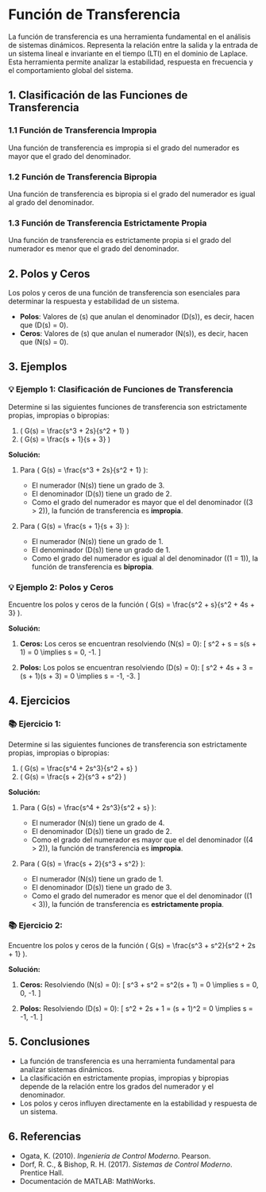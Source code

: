 # Función de Transferencia

La función de transferencia es una herramienta fundamental en el análisis de sistemas dinámicos. Representa la relación entre la salida y la entrada de un sistema lineal e invariante en el tiempo (LTI) en el dominio de Laplace. Esta herramienta permite analizar la estabilidad, respuesta en frecuencia y el comportamiento global del sistema.

## 1. Clasificación de las Funciones de Transferencia

### 1.1 Función de Transferencia Impropia
Una función de transferencia es impropia si el grado del numerador es mayor que el grado del denominador.

### 1.2 Función de Transferencia Bipropia
Una función de transferencia es bipropia si el grado del numerador es igual al grado del denominador.

### 1.3 Función de Transferencia Estrictamente Propia
Una función de transferencia es estrictamente propia si el grado del numerador es menor que el grado del denominador.

## 2. Polos y Ceros

Los polos y ceros de una función de transferencia son esenciales para determinar la respuesta y estabilidad de un sistema.

- **Polos**: Valores de \(s\) que anulan el denominador \(D(s)\), es decir, hacen que \(D(s) = 0\).
- **Ceros**: Valores de \(s\) que anulan el numerador \(N(s)\), es decir, hacen que \(N(s) = 0\).

## 3. Ejemplos

### 💡 Ejemplo 1: Clasificación de Funciones de Transferencia
Determine si las siguientes funciones de transferencia son estrictamente propias, impropias o bipropias:

1. \( G(s) = \frac{s^3 + 2s}{s^2 + 1} \)
2. \( G(s) = \frac{s + 1}{s + 3} \)

**Solución:**

1. Para \( G(s) = \frac{s^3 + 2s}{s^2 + 1} \):
   - El numerador \(N(s)\) tiene un grado de 3.
   - El denominador \(D(s)\) tiene un grado de 2.
   - Como el grado del numerador es mayor que el del denominador (\(3 > 2\)), la función de transferencia es **impropia**.

2. Para \( G(s) = \frac{s + 1}{s + 3} \):
   - El numerador \(N(s)\) tiene un grado de 1.
   - El denominador \(D(s)\) tiene un grado de 1.
   - Como el grado del numerador es igual al del denominador (\(1 = 1\)), la función de transferencia es **bipropia**.

### 💡 Ejemplo 2: Polos y Ceros
Encuentre los polos y ceros de la función \( G(s) = \frac{s^2 + s}{s^2 + 4s + 3} \).

**Solución:**

1. **Ceros:** Los ceros se encuentran resolviendo \(N(s) = 0\):
   \[
   s^2 + s = s(s + 1) = 0 \implies s = 0, -1.
   \]

2. **Polos:** Los polos se encuentran resolviendo \(D(s) = 0\):
   \[
   s^2 + 4s + 3 = (s + 1)(s + 3) = 0 \implies s = -1, -3.
   \]

## 4. Ejercicios

### 📚 Ejercicio 1:
Determine si las siguientes funciones de transferencia son estrictamente propias, impropias o bipropias:

1. \( G(s) = \frac{s^4 + 2s^3}{s^2 + s} \)
2. \( G(s) = \frac{s + 2}{s^3 + s^2} \)

**Solución:**

1. Para \( G(s) = \frac{s^4 + 2s^3}{s^2 + s} \):
   - El numerador \(N(s)\) tiene un grado de 4.
   - El denominador \(D(s)\) tiene un grado de 2.
   - Como el grado del numerador es mayor que el del denominador (\(4 > 2\)), la función de transferencia es **impropia**.

2. Para \( G(s) = \frac{s + 2}{s^3 + s^2} \):
   - El numerador \(N(s)\) tiene un grado de 1.
   - El denominador \(D(s)\) tiene un grado de 3.
   - Como el grado del numerador es menor que el del denominador (\(1 < 3\)), la función de transferencia es **estrictamente propia**.

### 📚 Ejercicio 2:
Encuentre los polos y ceros de la función \( G(s) = \frac{s^3 + s^2}{s^2 + 2s + 1} \).

**Solución:**

1. **Ceros:** Resolviendo \(N(s) = 0\):
   \[
   s^3 + s^2 = s^2(s + 1) = 0 \implies s = 0, 0, -1.
   \]

2. **Polos:** Resolviendo \(D(s) = 0\):
   \[
   s^2 + 2s + 1 = (s + 1)^2 = 0 \implies s = -1, -1.
   \]

## 5. Conclusiones

- La función de transferencia es una herramienta fundamental para analizar sistemas dinámicos.
- La clasificación en estrictamente propias, impropias y bipropias depende de la relación entre los grados del numerador y el denominador.
- Los polos y ceros influyen directamente en la estabilidad y respuesta de un sistema.

## 6. Referencias

- Ogata, K. (2010). *Ingeniería de Control Moderno*. Pearson.
- Dorf, R. C., & Bishop, R. H. (2017). *Sistemas de Control Moderno*. Prentice Hall.
- Documentación de MATLAB: MathWorks.
